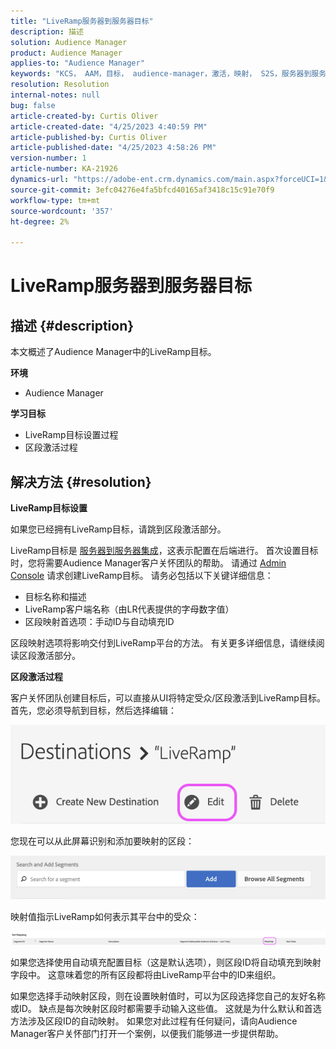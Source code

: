 ```yaml
---
title: "LiveRamp服务器到服务器目标"
description: 描述
solution: Audience Manager
product: Audience Manager
applies-to: "Audience Manager"
keywords: "KCS， AAM，目标， audience-manager，激活，映射， S2S，服务器到服务器"
resolution: Resolution
internal-notes: null
bug: false
article-created-by: Curtis Oliver
article-created-date: "4/25/2023 4:40:59 PM"
article-published-by: Curtis Oliver
article-published-date: "4/25/2023 4:58:26 PM"
version-number: 1
article-number: KA-21926
dynamics-url: "https://adobe-ent.crm.dynamics.com/main.aspx?forceUCI=1&pagetype=entityrecord&etn=knowledgearticle&id=c89763f1-87e3-ed11-a7c7-6045bd0065b6"
source-git-commit: 3efc04276e4fa5bfcd40165af3418c15c91e70f9
workflow-type: tm+mt
source-wordcount: '357'
ht-degree: 2%

---
```


# LiveRamp服务器到服务器目标

## 描述 {#description}


本文概述了Audience Manager中的LiveRamp目标。

<b>环境</b>

- Audience Manager


<b>学习目标</b>

- LiveRamp目标设置过程
- 区段激活过程









## 解决方法 {#resolution}


<b>LiveRamp目标设置</b>

如果您已经拥有LiveRamp目标，请跳到区段激活部分。 

LiveRamp目标是 [服务器到服务器集成](https://experienceleague.adobe.com/docs/audience-manager/user-guide/features/destinations/device-based/device-based-destinations-list.html?lang=en)，这表示配置在后端进行。 首次设置目标时，您将需要Audience Manager客户关怀团队的帮助。 请通过 [Admin Console](https://adminconsole.adobe.com/) 请求创建LiveRamp目标。 请务必包括以下关键详细信息：

- 目标名称和描述
- LiveRamp客户端名称（由LR代表提供的字母数字值）
- 区段映射首选项：手动ID与自动填充ID


区段映射选项将影响交付到LiveRamp平台的方法。 有关更多详细信息，请继续阅读区段激活部分。



<b>区段激活过程</b>

客户关怀团队创建目标后，可以直接从UI将特定受众/区段激活到LiveRamp目标。 首先，您必须导航到目标，然后选择编辑：

![](assets/bd9e9cba-89e3-ed11-a7c7-6045bd0065b6.png)



您现在可以从此屏幕识别和添加要映射的区段：

![](assets/d96041d3-89e3-ed11-a7c7-6045bd0065b6.png)

映射值指示LiveRamp如何表示其平台中的受众： 

![](assets/75158bf1-89e3-ed11-a7c7-6045bd0065b6.png)

如果您选择使用自动填充配置目标（这是默认选项），则区段ID将自动填充到映射字段中。 这意味着您的所有区段都将由LiveRamp平台中的ID来组织。

如果您选择手动映射区段，则在设置映射值时，可以为区段选择您自己的友好名称或ID。 缺点是每次映射区段时都需要手动输入这些值。 这就是为什么默认和首选方法涉及区段ID的自动映射。 如果您对此过程有任何疑问，请向Audience Manager客户关怀部门打开一个案例，以便我们能够进一步提供帮助。
